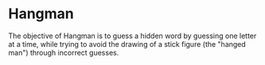 # Hangman
The objective of Hangman is to guess a hidden word by guessing one letter at a time, while trying to avoid the drawing of a stick figure (the "hanged man") through incorrect guesses.
